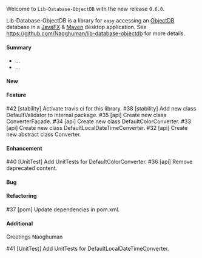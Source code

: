 Welcome to `Lib-Database-ObjectDB` with the new release `0.6.0`.

Lib-Database-ObjectDB is a library for `easy` accessing an [ObjectDB] database in 
a [JavaFX] &amp; [Maven] desktop application. See https://github.com/Naoghuman/lib-database-objectdb 
for more details.


#### Summary
* ...
* ...



#### New



#### Feature
#42 [stability] Activate travis ci for this library.
#38 [stability] Add new class DefaultValidator to internal package.
#35 [api] Create new class ConverterFacade.
#34 [api] Create new class DefaultColorConverter.
#33 [api] Create new class DefaultLocalDateTimeConverter.
#32 [api] Create new abstract class Converter<T>.



#### Enhancement
#40 [UnitTest] Add UnitTests for DefaultColorConverter.
#36 [api] Remove deprecated content.



#### Bug



#### Refactoring
#37 [pom] Update dependencies in pom.xml.



#### Additional



Greetings
Naoghuman



[//]: # (Issues which will be integrated in this release)
#41 [UnitTest] Add UnitTests for DefaultLocalDateTimeConverter.



[//]: # (Links)
[JavaFX]:http://docs.oracle.com/javase/8/javase-clienttechnologies.htm
[Maven]:http://maven.apache.org/
[ObjectDB]:http://www.objectdb.com/
